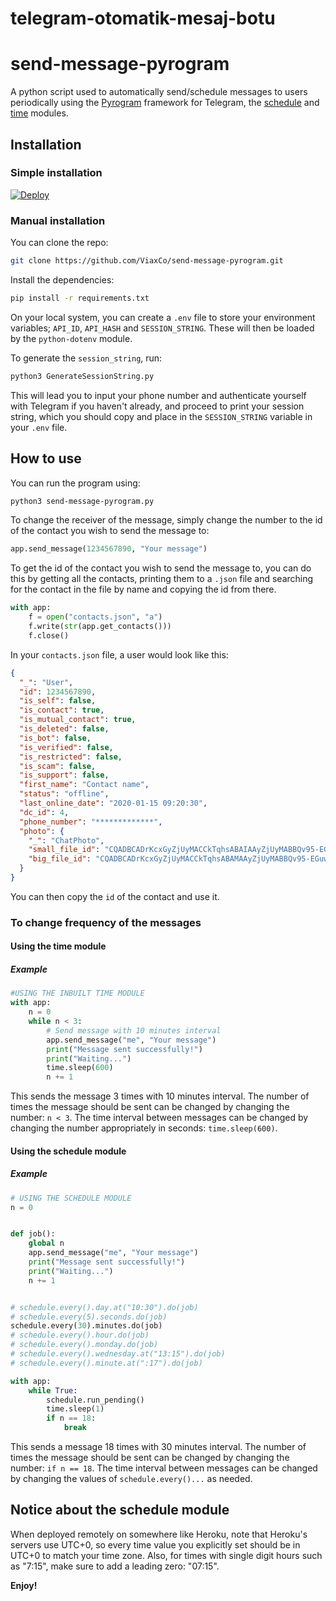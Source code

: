 # telegram-otomatik-mesaj-botu
# send-message-pyrogram

A python script used to automatically send/schedule messages to users periodically using the [Pyrogram](https://github.com/pyrogram/pyrogram) framework for Telegram, the [schedule](https://schedule.readthedocs.io/en/stable/) and [time](https://docs.python.org/3/library/time.html) modules.

## Installation

### Simple installation

[![Deploy](https://www.herokucdn.com/deploy/button.svg)](https://heroku.com/deploy?template=https://github.com/ViaxCo/send-message-pyrogram/tree/main)

### Manual installation

You can clone the repo:

```bash
git clone https://github.com/ViaxCo/send-message-pyrogram.git
```

Install the dependencies:

```bash
pip install -r requirements.txt
```

On your local system, you can create a `.env` file to store your environment variables; `API_ID`, `API_HASH` and `SESSION_STRING`. These will then be loaded by the `python-dotenv` module.

To generate the `session_string`, run:

```bash
python3 GenerateSessionString.py
```

This will lead you to input your phone number and authenticate yourself with Telegram if you haven't already, and proceed to print your session string, which you should copy and place in the `SESSION_STRING` variable in your `.env` file.

## How to use

You can run the program using:

```bash
python3 send-message-pyrogram.py
```

To change the receiver of the message, simply change the number to the id of the contact you wish to send the message to:

```python
app.send_message(1234567890, "Your message")
```

To get the id of the contact you wish to send the message to, you can do this by getting all the contacts, printing them to a `.json` file and searching for the contact in the file by name and copying the id from there.

```python
with app:
    f = open("contacts.json", "a")
    f.write(str(app.get_contacts()))
    f.close()
```

In your `contacts.json` file, a user would look like this:

```json
{
  "_": "User",
  "id": 1234567890,
  "is_self": false,
  "is_contact": true,
  "is_mutual_contact": true,
  "is_deleted": false,
  "is_bot": false,
  "is_verified": false,
  "is_restricted": false,
  "is_scam": false,
  "is_support": false,
  "first_name": "Contact name",
  "status": "offline",
  "last_online_date": "2020-01-15 09:20:30",
  "dc_id": 4,
  "phone_number": "*************",
  "photo": {
    "_": "ChatPhoto",
    "small_file_id": "CQADBCADrKcxGyZjUyMACCkTqhsABAIAAyZjUyMABBQv95-EGuw8RNcCAAEWBD",
    "big_file_id": "CQADBCADrKcxGyZjUyMACCkTqhsABAMAAyZjUyMABBQv95-EGuw8RtcCAAEWBD"
  }
}
```

You can then copy the `id` of the contact and use it.

### To change frequency of the messages

#### Using the time module

##### Example

```python
#USING THE INBUILT TIME MODULE
with app:
    n = 0
    while n < 3:
        # Send message with 10 minutes interval
        app.send_message("me", "Your message")
        print("Message sent successfully!")
        print("Waiting...")
        time.sleep(600)
        n += 1
```

This sends the message 3 times with 10 minutes interval. The number of times the message should be sent can be changed by changing the number: `n < 3`. The time interval between messages can be changed by changing the number appropriately in seconds: `time.sleep(600)`.

#### Using the schedule module

##### Example

```python
# USING THE SCHEDULE MODULE
n = 0


def job():
    global n
    app.send_message("me", "Your message")
    print("Message sent successfully!")
    print("Waiting...")
    n += 1


# schedule.every().day.at("10:30").do(job)
# schedule.every(5).seconds.do(job)
schedule.every(30).minutes.do(job)
# schedule.every().hour.do(job)
# schedule.every().monday.do(job)
# schedule.every().wednesday.at("13:15").do(job)
# schedule.every().minute.at(":17").do(job)

with app:
    while True:
        schedule.run_pending()
        time.sleep(1)
        if n == 18:
            break
```

This sends a message 18 times with 30 minutes interval. The number of times the message should be sent can be changed by changing the number: `if n == 18`. The time interval between messages can be changed by changing the values of `schedule.every()...` as needed.

## Notice about the schedule module

When deployed remotely on somewhere like Heroku, note that Heroku's servers use UTC+0, so every time value you explicitly set should be in UTC+0 to match your time zone.
Also, for times with single digit hours such as "7:15", make sure to add a leading zero: "07:15".

**Enjoy!**
